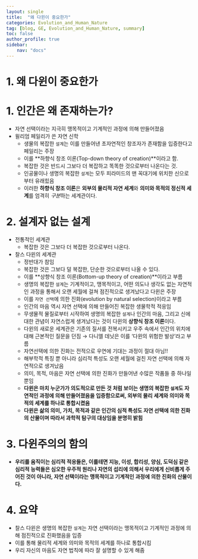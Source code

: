 ```yaml
---
layout: single
title:  "왜 다윈이 중요한가"
categories: Evolution_and_Human_Nature
tag: [blog, GE, Evolution_and_Human_Nature, summary]
toc: false
author_profile: true
sidebar:
    nav: "docs"
---
```


# 1. 왜 다윈이 중요한가

# 1. 인간은 왜 존재하는가?

- 자연 선택이라는 지극히 맹목적이고 기계적인 과정에 의해 만들어졌음
- 윌리엄 페일리가 쓴 자연 신학
    - 생물의 복잡한 `설계`는 이를 만들어낸 초자연적인 창조자가 존재함을 입증한다고 페일리는 주장
    - 이를 **하향식 창조 이론(Top-down theory of creation)**이라고 함.
    - 복잡한 것은 반드시 그보다 더 복잡하고 똑똑한 것으로부터 나온다는 것.
    - 인공물이나 생명의 복잡한 `설계`는 모두 피라미드의 맨 꼭대기에 위치한 신으로부터 유래힜음
    - 이러한 **하향식 창조 이론**은 **외부의 물리적 자연 세계**와 **의미와 목적의 정신적 세계**를 엄격히 *구분*하는 세계관이다.

# 2. 설계자 없는 설계

- 전통적인 세계관
    - 복잡한 것은 그보다 더 복잡한 것으로부터 나온다.
- 찰스 다윈의 세계관
    - 정반대가 참임
    - 복잡한 것은 그보다 덜 복잡한, 단순한 것으로부터 나올 수 있다.
    - 이를 **상향식 창조 이론(Bottom-up theory of creation)**이라고 부름
    - 생명의 복잡한 `설계`는 기계적이고, 맹목적이고, 어떤 의도나 생각도 없는 자연적인 과정을 통해서 오랜 세월에 걸쳐 점진적으로 생겨났다고 다윈은 주장
    - 이를 `자연 선택`에 의한 진화(evolution by natural selection)이라고 부름
    - 인간의 마음 역시 자연 선택에 의해 만들어진 복잡한 생물학적 적응임
    - 무생물적 물질로부터 시작하여 생명의 복잡한 `설계`나 인간의 마음, 그리고 신에 대한 관념이 자연스럽게 생겨났다는 것이 다윈의 **상향식 창조 이론**이다.
    - 다윈의 새로운 세계관은 기존의 질서를 전복시키고 우주 속에서 인간의 위치에 대해 근본적인 질문을 던짐 → 다니엘 데닛은 이를 ‘다윈의 위험한 발상’라고 부름
    - 자연선택에 의한 진화는 전적으로 우연에 기대는 과정이 절대 아님!!
    - 해부학적 특징 뿐 아니라 심리적 특성도 오랜 세월에 걸친 자연 선택에 의해 자연적으로 생겨났음
    - 의미, 목적, 마음은 자연 선택에 의한 진화가 만들어낸 수많은 작품들 중 하나일 뿐임
    - **다윈은 마치 누군가가 의도적으로 만든 것 처럼 보이는 생명의 복잡한 `설계`도 자연적인 과정에 의해 만들어졌음을 입증함으로써, 외부의 물리 세계와 의미와 목적의 세계를 하나로 통합시켰음**
    - **다윈은 삶의 의미, 가치, 목적과 같은 인간의 심적 특성도 자연 선택에 의한 진화의 산물이며 따라서 과학적 탐구의 대상임을 분명히 밝힘**

# 3. 다윈주의의 함의

- **우리를 움직이는 심리적 적응들은, 이를테면 지능, 이성, 합리성, 양심, 도덕심 같은 심리적 능력들은 심오한 우주적 원리나 자연의 섭리에 의해서 우리에게 신비롭게 주어진 것이 아니라, 자연 선택이라는 맹목적이고 기계적인 과정에 의한 진화의 산물이다.**

# 4. 요약

- 찰스 다윈은 생명의 복잡한 `설계`는 자연 선택이라는 맹목적이고 기계적인 과정에 의해 점진적으로 진화했음을 입증
- 이를 통해 물리적 세계와 의미와 목적의 세계를 하나로 통합시킴
- 우리 자신의 마음도 자연 법칙에 따라 잘 설명할 수 있게 해줌